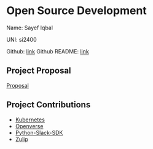 # Open Source Development

Name: Sayef Iqbal

UNI: si2400

Github: [link](https://github.com/sayefiqb)
Github README: [link](https://github.com/sayefiqb/sayefiqb/blob/main/README.md)


## Project Proposal
[Proposal](./projects/python/kms-encryption-tool.md)


## Project Contributions
- [Kubernetes](../projects/python/kubernetes.md)
- [Openverse](../projects/python/openverse-api.md)
- [Python-Slack-SDK](../projects/python/python-slack-sdk.md)
- [Zulip](../projects/python/zulip.md)
